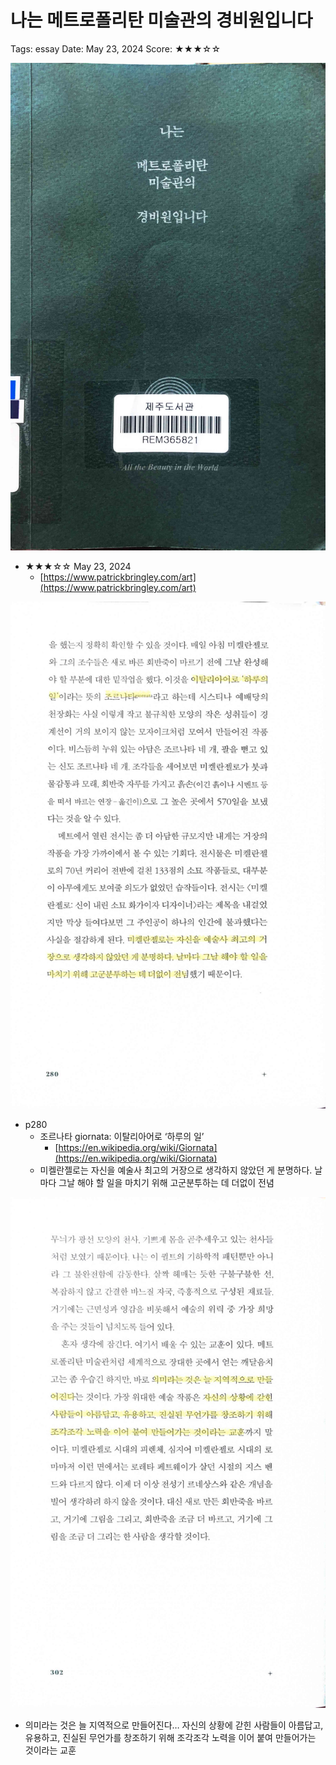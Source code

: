 # 나는 메트로폴리탄 미술관의 경비원입니다

Tags: essay
Date: May 23, 2024
Score: ★★★☆☆

![all_the_beauty_in_the_world_0.jpg](all_the_beauty_in_the_world/all_the_beauty_in_the_world_0.jpg)

- ★★★☆☆ May 23, 2024
    - [https://www.patrickbringley.com/art](https://www.patrickbringley.com/art)

![all_the_beauty_in_the_world_1.jpg](all_the_beauty_in_the_world/all_the_beauty_in_the_world_1.jpg)

- p280
    - 조르나타 giornata: 이탈리아어로 ‘하루의 일’
        - [https://en.wikipedia.org/wiki/Giornata](https://en.wikipedia.org/wiki/Giornata)
    - 미켈란젤로는 자신을 예술사 최고의 거장으로 생각하지 않았던 게 분명하다. 날마다 그날 해야 할 일을 마치기 위해 고군분투하는 데 더없이 전념

![all_the_beauty_in_the_world_2.jpg](all_the_beauty_in_the_world/all_the_beauty_in_the_world_2.jpg)

- 의미라는 것은 늘 지역적으로 만들어진다… 자신의 상황에 갇힌 사람들이 아름답고, 유용하고, 진실된 무언가를 창조하기 위해 조각조각 노력을 이어 붙여 만들어가는 것이라는 교훈
